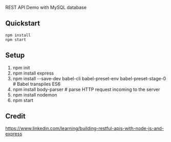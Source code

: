 REST API Demo with MySQL database

## Quickstart

```
npm install
npm start
```

## Setup

1. npm init
1. npm install express
1. npm install --save-dev babel-cli babel-preset-env babel-preset-stage-0 # Babel transpiles ES6
1. npm install body-parser # parse HTTP request incoming to the server
1. npm install nodemon
1. npm start

## Credit

https://www.linkedin.com/learning/building-restful-apis-with-node-js-and-express
